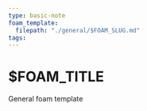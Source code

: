 ```yaml
---
type: basic-note
foam_template:
  filepath: "./general/$FOAM_SLUG.md"
tags:
---
```


# $FOAM_TITLE

General foam template
